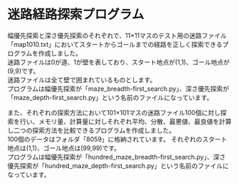 # 迷路経路探索プログラム
幅優先探索と深さ優先探索のそれぞれで、11×11マスのテスト用の迷路ファイル「map1010.txt」においてスタートからゴールまでの経路を正しく探索できるプログラムを作成しました。  
迷路ファイルは0が道、1が壁を表しており、スタート地点が(1,1)、ゴール地点が(9,9)です。  
迷路ファイルは全て壁で囲まれているものとします。  
プログラムは幅優先探索が「maze_breadth-first_search.py」、深さ優先探索が「maze_depth-first_search.py」という名前のファイルになっています。  

また、それぞれの探索方法において101×101マスの迷路ファイル100個に対し探索を行い、メモリ量、計算量に対しそれぞれ平均、分散、最悪値、最良値を計算し二つの探索方法を比較できるプログラムを作成しました。  
100個のデータはフォルダ「8059」に格納されています。
それぞれのスタート地点は(1,1)、ゴール地点は(99,99)です。  
プログラムは幅優先探索が「hundred_maze_breadth-first_search.py」、深さ優先探索が「hundred_maze_depth-first_search.py」という名前のファイルになっています。
